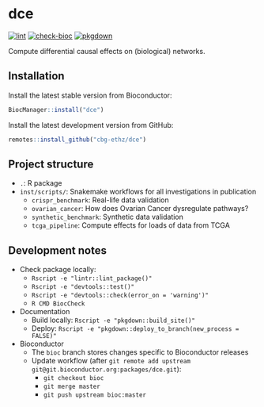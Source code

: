 # dce

[![lint](https://github.com/cbg-ethz/dce/workflows/lint/badge.svg)](https://github.com/cbg-ethz/dce/actions)
[![check-bioc](https://github.com/cbg-ethz/dce/workflows/check-bioc/badge.svg)](https://github.com/cbg-ethz/dce/actions)
[![pkgdown](https://github.com/cbg-ethz/dce/workflows/pkgdown/badge.svg)](https://github.com/cbg-ethz/dce/actions)

Compute differential causal effects on (biological) networks.


## Installation

Install the latest stable version from Bioconductor:
```r
BiocManager::install("dce")
```

Install the latest development version from GitHub:
```r
remotes::install_github("cbg-ethz/dce")
```


## Project structure

* `.`: R package
* `inst/scripts/`: Snakemake workflows for all investigations in publication
    * `crispr_benchmark`: Real-life data validation
    * `ovarian_cancer`: How does Ovarian Cancer dysregulate pathways?
    * `synthetic_benchmark`: Synthetic data validation
    * `tcga_pipeline`: Compute effects for loads of data from TCGA


## Development notes

* Check package locally:
    * `Rscript -e "lintr::lint_package()"`
    * `Rscript -e "devtools::test()"`
    * `Rscript -e "devtools::check(error_on = 'warning')"`
    * `R CMD BiocCheck`
* Documentation
    * Build locally: `Rscript -e "pkgdown::build_site()"`
    * Deploy: `Rscript -e "pkgdown::deploy_to_branch(new_process = FALSE)"`
* Bioconductor
    * The `bioc` branch stores changes specific to Bioconductor releases
    * Update workflow (after `git remote add upstream git@git.bioconductor.org:packages/dce.git`):
        * `git checkout bioc`
        * `git merge master`
        * `git push upstream bioc:master`
